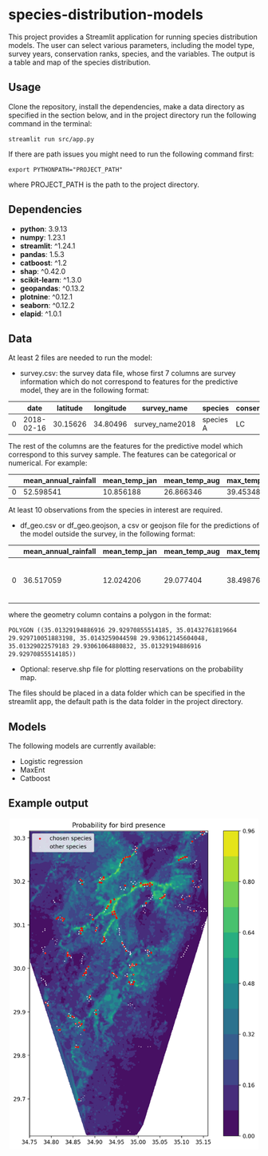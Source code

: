
# species-distribution-models

This project provides a Streamlit application for running species distribution models. The user can select various parameters, including the model type, survey years, conservation ranks, species, and the variables.
The output is a table and map of the species distribution.


## Usage
Clone the repository, install the dependencies, make a data directory as specified in the section below, and in the project directory run the following command in the terminal:
```
streamlit run src/app.py
```
If there are path issues you might need to run the following command first:
```
export PYTHONPATH="PROJECT_PATH"
```
where PROJECT_PATH is the path to the project directory.

## Dependencies
- **python**: 3.9.13
- **numpy**: 1.23.1
- **streamlit**: ^1.24.1
- **pandas**: 1.5.3
- **catboost**: ^1.2
- **shap**: ^0.42.0
- **scikit-learn**: ^1.3.0
- **geopandas**: ^0.13.2
- **plotnine**: ^0.12.1
- **seaborn**: ^0.12.2
- **elapid**: ^1.0.1


## Data
At least 2 files are needed to run the model:
- survey.csv: the survey data file, whose first 7 columns are survey information which do not correspond to features for the predictive model, they are in the following format:

|   | date       | latitude | longitude | survey_name      | species   | conservation_status | reserve_status       |
|---|------------|----------|-----------|------------------|-----------|---------------------|----------------------|
| 0 | 2018-02-16 | 30.15626 | 34.80496  | survey_name2018  | species A | LC                  | proposed_reservation |


The rest of the columns are the features for the predictive model which correspond to this survey sample.
The features can be categorical or numerical. For example:

|   | mean_annual_rainfall | mean_temp_jan | mean_temp_aug | max_temp_june | min_temp_jan |
|---|----------------------|---------------|---------------|---------------|--------------|
| 0 | 52.598541            | 10.856188     | 26.866346     | 39.453480     | 3.031685    |

At least 10 observations from the species in interest are required.

- df_geo.csv or df_geo.geojson, a csv or geojson file for the predictions of the model outside the survey, in the following format:

|   | mean_annual_rainfall | mean_temp_jan | mean_temp_aug | max_temp_june | min_temp_jan | geometry |
|---|----------------------|---------------|---------------|---------------|--------------|----------|
| 0 | 36.517059            | 12.024206     | 29.077404     | 38.498764     | 3.663723    | POLYGON ((35.01329 29.92971, 35.01433 29.92971... |


where the geometry column contains a polygon in the format:

```
POLYGON ((35.01329194886916 29.92970855514185, 35.01432761819664 29.929710051883198, 35.0143259044598 29.930612145604048, 35.01329022579183 29.93061064880832, 35.01329194886916 29.92970855514185))
```

- Optional: reserve.shp file for plotting reservations on the probability map.

The files should be placed in a data folder which can be specified in the streamlit app, the default path is the data folder in the project directory.



## Models
The following models are currently available:
- Logistic regression
- MaxEnt
- Catboost


## Example output
<p align="center">
  <img src="images/map1.png" width="500">
</p>


            









